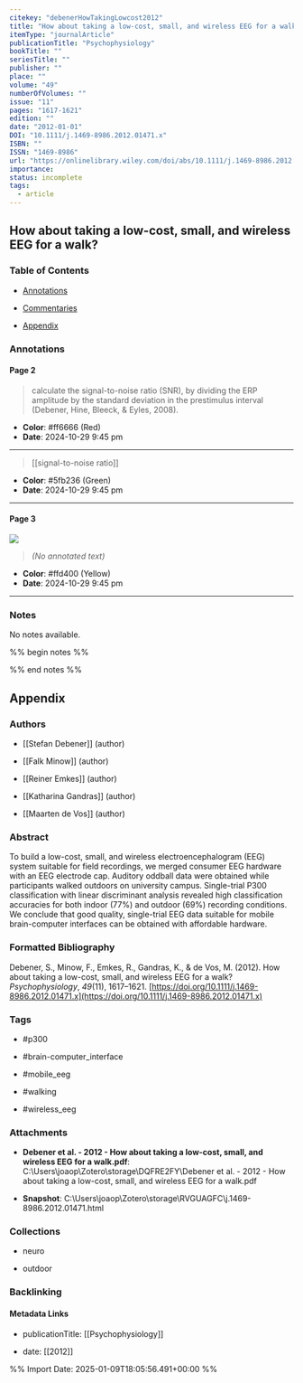 ```yaml
---
citekey: "debenerHowTakingLowcost2012"
title: "How about taking a low-cost, small, and wireless EEG for a walk?"
itemType: "journalArticle"
publicationTitle: "Psychophysiology"
bookTitle: ""
seriesTitle: ""
publisher: ""
place: ""
volume: "49"
numberOfVolumes: ""
issue: "11"
pages: "1617-1621"
edition: ""
date: "2012-01-01"
DOI: "10.1111/j.1469-8986.2012.01471.x"
ISBN: ""
ISSN: "1469-8986"
url: "https://onlinelibrary.wiley.com/doi/abs/10.1111/j.1469-8986.2012.01471.x"
importance: 
status: incomplete
tags:
  - article
---
```


## How about taking a low-cost, small, and wireless EEG for a walk?

### Table of Contents

- [Annotations](#annotations)

+ [Commentaries](#commentaries)

- [Appendix](#appendix)

### Annotations




#### Page 2







> calculate the signal-to-noise ratio (SNR), by dividing the ERP amplitude by the standard deviation in the prestimulus interval (Debener, Hine, Bleeck, & Eyles, 2008).





- **Color**: #ff6666 (Red)
- **Date**: 2024-10-29 9:45 pm

---








> [[signal-to-noise ratio]]





- **Color**: #5fb236 (Green)
- **Date**: 2024-10-29 9:45 pm

---



#### Page 3




![](<0 - Supplementary/images/debenerHowTakingLowcost2012.md/image-3-x34-y230.png>)



> *(No annotated text)*




- **Color**: #ffd400 (Yellow)
- **Date**: 2024-10-29 9:45 pm

---





### Notes


No notes available.


%% begin notes %%

<!-- Write your personal notes here -->

%% end notes %%

## Appendix

### Authors


- [[Stefan Debener]] (author)

- [[Falk Minow]] (author)

- [[Reiner Emkes]] (author)

- [[Katharina Gandras]] (author)

- [[Maarten de Vos]] (author)



### Abstract

To build a low-cost, small, and wireless electroencephalogram (EEG) system suitable for field recordings, we merged consumer EEG hardware with an EEG electrode cap. Auditory oddball data were obtained while participants walked outdoors on university campus. Single-trial P300 classification with linear discriminant analysis revealed high classification accuracies for both indoor (77%) and outdoor (69%) recording conditions. We conclude that good quality, single-trial EEG data suitable for mobile brain-computer interfaces can be obtained with affordable hardware.


### Formatted Bibliography

Debener, S., Minow, F., Emkes, R., Gandras, K., & de Vos, M. (2012). How about taking a low-cost, small, and wireless EEG for a walk? _Psychophysiology_, _49_(11), 1617–1621. [https://doi.org/10.1111/j.1469-8986.2012.01471.x](https://doi.org/10.1111/j.1469-8986.2012.01471.x)


### Tags


- #p300

- #brain-computer_interface

- #mobile_eeg

- #walking

- #wireless_eeg




### Attachments


- **Debener et al. - 2012 - How about taking a low-cost, small, and wireless EEG for a walk.pdf**: C:\Users\joaop\Zotero\storage\DQFRE2FY\Debener et al. - 2012 - How about taking a low-cost, small, and wireless EEG for a walk.pdf

- **Snapshot**: C:\Users\joaop\Zotero\storage\RVGUAGFC\j.1469-8986.2012.01471.html




### Collections


- neuro

- outdoor





### Backlinking


#### Metadata Links


- publicationTitle: [[Psychophysiology]]




- date: [[2012]]






%% Import Date: 2025-01-09T18:05:56.491+00:00 %%
